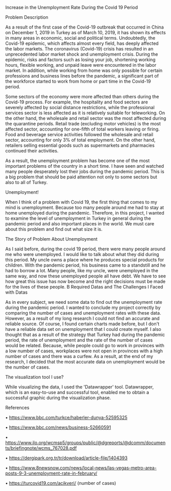 Increase in the Unemployment Rate During the Covid 19 Period


Problem Description

As a result of the first case of the Covid-19 outbreak that occurred in China on December 1, 2019 in Turkey as of March 10, 2019, it has shown its effects in many areas in economic, social and political terms. Undoubtedly, the Covid-19 epidemic, which affects almost every field, has deeply affected the labor markets. The coronavirus (Covid-19) crisis has resulted in an unprecedented labor market shock and unemployment crisis. During the epidemic, risks and factors such as losing your job, shortening working hours, flexible working, and unpaid leave were encountered in the labor market. In addition, while working from home was only possible for certain professions and business lines before the pandemic, a significant part of the workforce started to work from home or part time in the Covid-19 period.

Some sectors of the economy were more affected than others during the Covid-19 process. For example, the hospitality and food sectors are severely affected by social distance restrictions, while the professional services sector is less affected as it is relatively suitable for teleworking. On the other hand, the wholesale and retail sector was the most affected during the quarantine periods. Retail trade (excluding motor vehicles) is the most affected sector, accounting for one-fifth of total workers leaving or firing. Food and beverage service activities followed the wholesale and retail sector, accounting for only 3% of total employment. On the other hand, retailers selling essential goods such as supermarkets and pharmacies continued their activities.

As a result, the unemployment problem has become one of the most important problems of the country in a short time. I have seen and watched many people desperately lost their jobs during the pandemic period. This is a big problem that should be paid attention not only to some sectors but also to all of Turkey.


Unemployment!

When I think of a problem with Covid 19, the first thing that comes to my mind is unemployment. Because too many people around me had to stay at home unemployed during the pandemic. Therefore, in this project, I wanted to examine the level of unemployment in Turkey in general during the pandemic period and also important places in the world. We must care about this problem and find out what size it is.


The Story of Problem About Unemployment

As I said before, during the covid 19 period, there were many people around me who were unemployed. I would like to talk about what they did during this period. My uncle owns a place where he produces special products for children. With the pandemic period, his business came to a standstill and he had to borrow a lot. Many people, like my uncle, were unemployed in the same way, and now these unemployed people all have debt. We have to see how great this issue has now become and the right decisions must be made for the lives of these people.
B Required Datas and The Challenges I Faced with Datas

As in every subject, we need some data to find out the unemployment rate during the pandemic period. I wanted to conclude my project correctly by comparing the number of cases and unemployment rates with these data. However, as a result of my long research I could not find an accurate and reliable source. Of course, I found certain charts made before, but I don't have a reliable data set on unemployment that I could create myself. I also thought that as a result of the strategy that Turkey had during the pandemic period, the rate of unemployment and the rate of the number of cases would be related. Because, while people could go to work in provinces with a low number of cases, workplaces were not open in provinces with a high number of cases and there was a curfew. As a result, at the end of my research, I decided that the most accurate data on unemployment would be the number of cases.


The visualization tool I use?

While visualizing the data, I used the 'Datawrapper' tool. Datawrapper, which is an easy-to-use and successful tool, enabled me to obtain a successful graphic during the visualization phase.


References

•	https://www.bbc.com/turkce/haberler-dunya-52595325

•	https://www.bbc.com/news/business-52660591

•	https://www.ilo.org/wcmsp5/groups/public/@dgreports/@dcomm/documents/briefingnote/wcms_767028.pdf

•	https://dergipark.org.tr/tr/download/article-file/1404393

•	https://www.8newsnow.com/news/local-news/las-vegas-metro-area-posts-9-3-unemployment-rate-in-february/

•	https://turcovid19.com/acikveri/ (number of cases)

